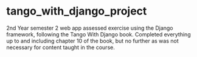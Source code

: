 # tango_with_django_project
2nd Year semester 2 web app assessed exercise using the Django framework, following the Tango With Django book.
Completed everything up to and including chapter 10 of the book, but no further as was not necessary for content taught in the course.
